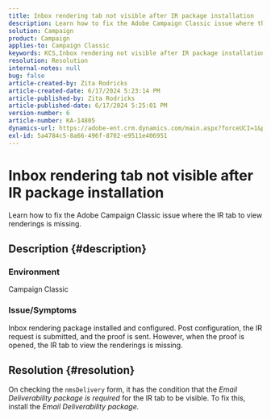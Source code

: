 ```yaml
---
title: Inbox rendering tab not visible after IR package installation
description: Learn how to fix the Adobe Campaign Classic issue where the IR tab to view renderings is missing.
solution: Campaign
product: Campaign
applies-to: Campaign Classic
keywords: KCS,Inbox rendering not visible after IR package installation
resolution: Resolution
internal-notes: null
bug: false
article-created-by: Zita Rodricks
article-created-date: 6/17/2024 5:23:14 PM
article-published-by: Zita Rodricks
article-published-date: 6/17/2024 5:25:01 PM
version-number: 6
article-number: KA-14805
dynamics-url: https://adobe-ent.crm.dynamics.com/main.aspx?forceUCI=1&pagetype=entityrecord&etn=knowledgearticle&id=a3b28443-ce2c-ef11-840a-002248084fbb
exl-id: 5a4784c5-8a66-496f-8702-e9511e406951
---
```

# Inbox rendering tab not visible after IR package installation


Learn how to fix the Adobe Campaign Classic issue where the IR tab to view renderings is missing.

## Description {#description}


### <b>Environment</b>

Campaign Classic

### <b>Issue/Symptoms</b>

Inbox rendering package installed and configured. Post configuration, the IR request is submitted, and the proof is sent. However, when the proof is opened, the IR tab to view the renderings is missing.


## Resolution {#resolution}


On checking the `nmsDelivery` form, it has the condition that the *Email Deliverability* *package is required* for the IR tab to be visible. To fix this, install the *Email Deliverability package.*

